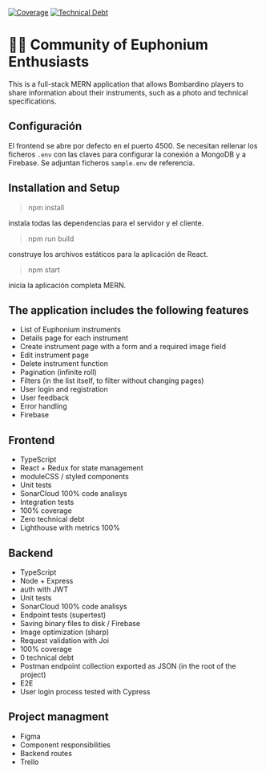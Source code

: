 [![Coverage](https://sonarcloud.io/api/project_badges/measure?project=isdi-coders-2023_Antonio-Ruiz-Final-Project-front-202301-mad&metric=coverage)](https://sonarcloud.io/summary/new_code?id=isdi-coders-2023_Antonio-Ruiz-Final-Project-front-202301-mad)
[![Technical Debt](https://sonarcloud.io/api/project_badges/measure?project=isdi-coders-2023_Antonio-Ruiz-Final-Project-front-202301-mad&metric=sqale_index)](https://sonarcloud.io/summary/new_code?id=isdi-coders-2023_Antonio-Ruiz-Final-Project-front-202301-mad)
# 🎺🎶 Community of Euphonium Enthusiasts

This is a full-stack MERN application that allows Bombardino players to share information about their instruments, such as a photo and technical specifications.

## Configuración

El frontend se abre por defecto en el puerto 4500. Se necesitan rellenar los ficheros `.env` con las claves para configurar la conexión a MongoDB y a Firebase. Se adjuntan ficheros `sample.env` de referencia.

## Installation and Setup

> npm install

instala todas las dependencias para el servidor y el cliente.

> npm run build

construye los archivos estáticos para la aplicación de React.

> npm start

inicia la aplicación completa MERN.

## The application includes the following features

- List of Euphonium instruments
- Details page for each instrument
- Create instrument page with a form and a required image field
- Edit instrument page
- Delete instrument function
- Pagination (infinite roll)
- Filters (in the list itself, to filter without changing pages)
- User login and registration
- User feedback
- Error handling
- Firebase

## Frontend

- TypeScript
- React + Redux for state management
- moduleCSS / styled components
- Unit tests
- SonarCloud 100% code analisys
- Integration tests
- 100% coverage
- Zero technical debt
- Lighthouse with metrics 100%

## Backend

- TypeScript
- Node + Express
- auth with JWT
- Unit tests
- SonarCloud 100% code analisys
- Endpoint tests (supertest)
- Saving binary files to disk / Firebase
- Image optimization (sharp)
- Request validation with Joi
- 100% coverage
- 0 technical debt
- Postman endpoint collection exported as JSON (in the root of the project)
- E2E
- User login process tested with Cypress

## Project managment

- Figma
- Component responsibilities
- Backend routes
- Trello
